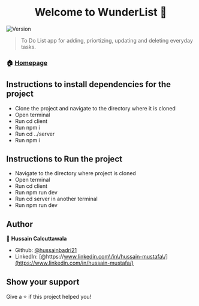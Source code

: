 <h1 align="center">Welcome to WunderList 👋</h1>
<p>
  <img alt="Version" src="https://img.shields.io/badge/version-1-blue.svg?cacheSeconds=2592000" />
</p>

> To Do List app for adding, priortizing, updating and deleting everyday tasks.

### 🏠 [Homepage](https://hussainhmc.tech/)

## Instructions to install dependencies for the project

* Clone the project and navigate to the directory where it is cloned
* Open terminal
* Run cd client
* Run npm i
* Run cd ../server
* Run npm i

## Instructions to Run the project

* Navigate to the directory where project is cloned
* Open terminal
* Run cd client
* Run npm run dev
* Run cd server in another terminal
* Run npm run dev

## Author

👤 **Hussain Calcuttawala**

* Github: [@hussainbadri21](https://github.com/hussainbadri21)
* LinkedIn: [@https:\/\/www.linkedin.com\/in\/hussain-mustafa\/](https://www.linkedin.com/in/hussain-mustafa/)

## Show your support

Give a ⭐️ if this project helped you!
